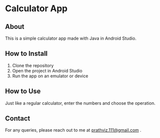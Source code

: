 # Calculator App

## About
This is a simple calculator app made with Java in Android Studio.

## How to Install
1. Clone the repository
2. Open the project in Android Studio
3. Run the app on an emulator or device

## How to Use
Just like a regular calculator, enter the numbers and choose the operation.

## Contact
For any queries, please reach out to me at prathviz.111@gmail.com .
